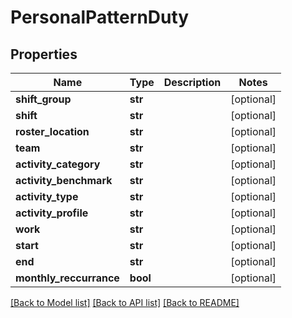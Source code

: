# PersonalPatternDuty

## Properties
Name | Type | Description | Notes
------------ | ------------- | ------------- | -------------
**shift_group** | **str** |  | [optional] 
**shift** | **str** |  | [optional] 
**roster_location** | **str** |  | [optional] 
**team** | **str** |  | [optional] 
**activity_category** | **str** |  | [optional] 
**activity_benchmark** | **str** |  | [optional] 
**activity_type** | **str** |  | [optional] 
**activity_profile** | **str** |  | [optional] 
**work** | **str** |  | [optional] 
**start** | **str** |  | [optional] 
**end** | **str** |  | [optional] 
**monthly_reccurrance** | **bool** |  | [optional] 

[[Back to Model list]](../README.md#documentation-for-models) [[Back to API list]](../README.md#documentation-for-api-endpoints) [[Back to README]](../README.md)


